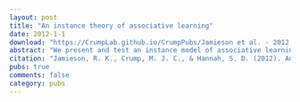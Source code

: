 ```yaml
---
layout: post
title: "An instance theory of associative learning"
date: 2012-1-1
download: "https://CrumpLab.github.io/CrumpPubs/Jamieson et al. - 2012.pdf"
abstract: "We present and test an instance model of associative learning. The model, Minerva-AL, treats associative learning as cued recall. Memory preserves the events of individual trials in separate traces. A probe presented to memory contacts all traces in parallel and retrieves a weighted sum of the traces, a structure called the echo. Learning of a cue–outcome relationship is measured by the cue’s ability to retrieve a target outcome. The theory predicts a number of associative learning phenomena, including acquisition, extinction, reacquisition, conditioned inhibition, external inhibition, latent inhibition, discrimination, generalization, blocking, overshadowing, overexpectation, superconditioning, re- covery from blocking, recovery from overshadowing, recovery from overexpectation, backward blocking, back- ward conditioned inhibition, and second-order retrospec- tive revaluation. We argue that associative learning is consistent with an instance-based approach to learning and memory."
citation: "Jamieson, R. K., Crump, M. J. C., & Hannah, S. D. (2012). An instance theory of associative learning. Learning & Behavior, 40, 61-82."
pubs: true
comments: false
category: pubs
---
```


